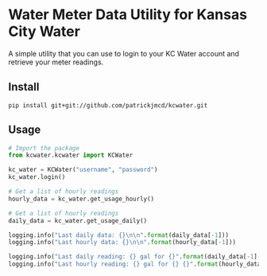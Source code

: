 # Water Meter Data Utility for Kansas City Water

A simple utility that you can use to login to your KC Water account and retrieve your meter readings.

## Install

```Shell
pip install git+git://github.com/patrickjmcd/kcwater.git
```

## Usage

```python
# Import the package
from kcwater.kcwater import KCWater

kc_water = KCWater("username", "password")
kc_water.login()

# Get a list of hourly readings
hourly_data = kc_water.get_usage_hourly()

# Get a list of hourly readings
daily_data = kc_water.get_usage_daily()

logging.info("Last daily data: {}\n\n".format(daily_data[-1]))
logging.info("Last hourly data: {}\n\n".format(hourly_data[-1]))

logging.info("Last daily reading: {} gal for {}".format(daily_data[-1]["gallonsConsumption"], daily_data[-1]["readDate"]))
logging.info("Last hourly reading: {} gal for {} {}".format(hourly_data[-1]["gallonsConsumption"], hourly_data[-1]["readDate"], hourly_data[-1]["readDateTime"]))
```
